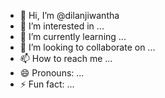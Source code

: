 - 👋 Hi, I’m @dilanjiwantha
- 👀 I’m interested in ...
- 🌱 I’m currently learning ...
- 💞️ I’m looking to collaborate on ...
- 📫 How to reach me ...
- 😄 Pronouns: ...
- ⚡ Fun fact: ...

<!---
dilanjiwantha/dilanjiwantha is a ✨ special ✨ repository because its `README.md` (this file) appears on your GitHub profile.
You can click the Preview link to take a look at your changes.
--->
